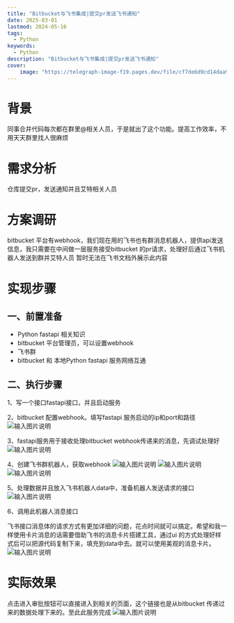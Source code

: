 ```yaml
---
title: "Bitbucket与飞书集成|提交pr发送飞书通知"
date: 2025-03-01
lastmod: 2024-05-16
tags:
  - Python
keywords:
  - Python
description: "Bitbucket与飞书集成|提交pr发送飞书通知"
cover:
    image: "https://telegraph-image-f19.pages.dev/file/cf7de6d9cd14daa933b2b.jpg"
---
```


# 背景
同事合并代码每次都在群里@相关人员，于是就出了这个功能。提高工作效率，不用天天群里找人很麻烦

# 需求分析
仓库提交pr，发送通知并且艾特相关人员

# 方案调研
bitbucket 平台有webhook，我们现在用的飞书也有群消息机器人，提供api发送信息，我只需要在中间做一层服务接受bitbucket 的pr请求，处理好后通过飞书机器人发送到群并艾特人员
暂时无法在飞书文档外展示此内容

# 实现步骤
## 一、前置准备
- Python fastapi 相关知识
- bitbucket 平台管理员，可以设置webhook
- 飞书群
- bitbucket 和 本地Python fastapi 服务网络互通
## 二、执行步骤
1、写一个接口fastapi接口，并且启动服务

2、bitbucket  配置webhook。填写fastapi 服务启动的ip和port和路径
![输入图片说明](https://foruda.gitee.com/images/1740840015837549025/3bbd058c_5617712.png "屏幕截图")

3、fastapi服务用于接收处理bitbucket webhook传递来的消息，先调试处理好
![输入图片说明](https://foruda.gitee.com/images/1740840055301206224/dc195b32_5617712.png "屏幕截图")

4、创建飞书群机器人，获取webhook
![输入图片说明](https://foruda.gitee.com/images/1740840065632358738/2106cdce_5617712.png "屏幕截图")
![输入图片说明](https://foruda.gitee.com/images/1740840079919907165/616dac8f_5617712.png "屏幕截图")
![输入图片说明](https://foruda.gitee.com/images/1740840088299044295/1ff4380b_5617712.png "屏幕截图")

5、处理数据并且放入飞书机器人data中，准备机器人发送请求的接口
![输入图片说明](https://foruda.gitee.com/images/1740840096793296495/72418857_5617712.png "屏幕截图")

6、调用此机器人消息接口

飞书接口消息体的请求方式有更加详细的问题，花点时间就可以搞定。希望和我一样使用卡片消息的话需要借助飞书的消息卡片搭建工具，通过ui 的方式处理好样式后可以把源代码复制下来，填充到data中去。就可以使用美观的消息卡片。
![输入图片说明](https://foruda.gitee.com/images/1740840103912943433/0360427f_5617712.png "屏幕截图")

# 实际效果
点击进入审批按钮可以直接进入到相关的页面，这个链接也是从bitbucket 传递过来的数据处理下来的。至此此服务完成
![输入图片说明](https://foruda.gitee.com/images/1740840111040488099/8f34c4e4_5617712.png "屏幕截图")

